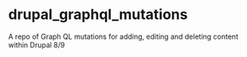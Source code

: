 # drupal_graphql_mutations

A repo of Graph QL mutations for adding, editing and deleting content within Drupal 8/9
